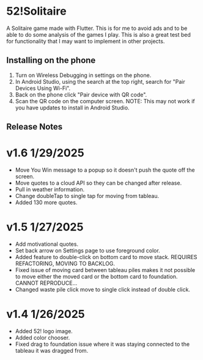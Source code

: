 # 52!Solitaire

A Solitaire game made with Flutter. This is for me to avoid ads and to be able 
to do some analysis of the games I play. This is also a great test bed for 
functionality that I may want to implement in other projects.

## Installing on the phone

1. Turn on Wireless Debugging in settings on the phone.
2. In Android Studio, using the search at the top right, search for "Pair Devices Using Wi-Fi".
3. Back on the phone click "Pair device with QR code".
4. Scan the QR code on the computer screen.
NOTE: This may not work if you have updates to install in Android Studio.


## Release Notes

# v1.6 1/29/2025
- Move You Win message to a popup so it doesn't push the quote off the screen.
- Move quotes to a cloud API so they can be changed after release.
- Pull in weather information.
- Change doubleTap to single tap for moving from tableau.
- Added 130 more quotes.

# v1.5 1/27/2025
- Add motivational quotes.
- Set back arrow on Settings page to use foreground color.
- Added feature to double-click on bottom card to move stack. REQUIRES REFACTORING, MOVING TO BACKLOG.
- Fixed issue of moving card between tableau piles makes it not possible to move either the
  moved card or the bottom card to foundation. CANNOT REPRODUCE...
- Changed waste pile click move to single click instead of double click.

# v1.4 1/26/2025
- Added 52! logo image.
- Added color chooser.
- Fixed drag to foundation issue where it was staying connected to the tableau it was dragged from.



